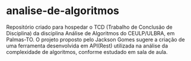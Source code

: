 # analise-de-algoritmos
Repositório criado para hospedar o TCD (Trabalho de Conclusão de Disciplina) da disciplina Análise de Algoritmos do CEULP/ULBRA, em Palmas-TO. O projeto proposto pelo Jackson Gomes sugere a criação de uma ferramenta desenvolvida em API(Rest) utilizada na análise da complexidade de algoritmos, conforme estudado em sala de aula.
